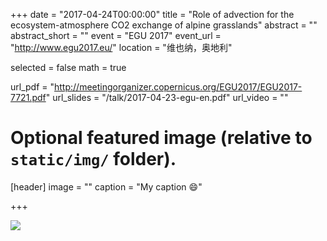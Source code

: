 +++
date = "2017-04-24T00:00:00"
title = "Role of advection for the ecosystem-atmosphere CO2 exchange of alpine grasslands"
abstract = ""
abstract_short = ""
event = "EGU 2017"
event_url = "http://www.egu2017.eu/"
location = "维也纳，奥地利"

selected = false
math = true

url_pdf = "http://meetingorganizer.copernicus.org/EGU2017/EGU2017-7721.pdf"
url_slides = "/talk/2017-04-23-egu-en.pdf"
url_video = ""

# Optional featured image (relative to `static/img/` folder).
[header]
image = ""
caption = "My caption :smile:"

+++

![](http://www.biomet.co.at/wp/wp-content/uploads/2017/04/IMG_19351.jpeg)